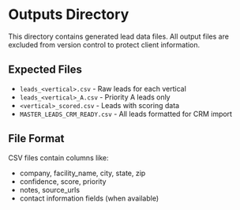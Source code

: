 # Outputs Directory

This directory contains generated lead data files. All output files are excluded from version control to protect client information.

## Expected Files

- `leads_<vertical>.csv` - Raw leads for each vertical
- `leads_<vertical>_A.csv` - Priority A leads only
- `<vertical>_scored.csv` - Leads with scoring data
- `MASTER_LEADS_CRM_READY.csv` - All leads formatted for CRM import

## File Format

CSV files contain columns like:
- company, facility_name, city, state, zip
- confidence, score, priority
- notes, source_urls
- contact information fields (when available)
